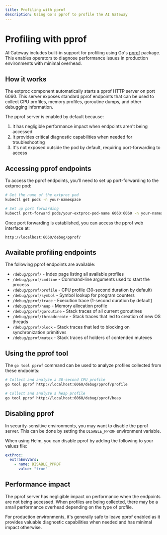 ```yaml
---
title: Profiling with pprof
description: Using Go's pprof to profile the AI Gateway
---
```


# Profiling with pprof

AI Gateway includes built-in support for profiling using Go's [pprof](https://golang.org/pkg/net/http/pprof/) package. This enables operators to diagnose performance issues in production environments with minimal overhead.

## How it works

The extproc component automatically starts a pprof HTTP server on port 6060. This server exposes standard pprof endpoints that can be used to collect CPU profiles, memory profiles, goroutine dumps, and other debugging information.

The pprof server is enabled by default because:

1. It has negligible performance impact when endpoints aren't being accessed
2. It provides critical diagnostic capabilities when needed for troubleshooting
3. It's not exposed outside the pod by default, requiring port-forwarding to access

## Accessing pprof endpoints

To access the pprof endpoints, you'll need to set up port-forwarding to the extproc pod:

```bash
# Get the name of the extproc pod
kubectl get pods -n your-namespace

# Set up port forwarding
kubectl port-forward pods/your-extproc-pod-name 6060:6060 -n your-namespace
```

Once port forwarding is established, you can access the pprof web interface at:
```
http://localhost:6060/debug/pprof/
```

## Available profiling endpoints

The following pprof endpoints are available:

- `/debug/pprof/` - Index page listing all available profiles
- `/debug/pprof/cmdline` - Command-line arguments used to start the process
- `/debug/pprof/profile` - CPU profile (30-second duration by default)
- `/debug/pprof/symbol` - Symbol lookup for program counters
- `/debug/pprof/trace` - Execution trace (1-second duration by default)
- `/debug/pprof/heap` - Memory allocation profile
- `/debug/pprof/goroutine` - Stack traces of all current goroutines
- `/debug/pprof/threadcreate` - Stack traces that led to creation of new OS threads
- `/debug/pprof/block` - Stack traces that led to blocking on synchronization primitives
- `/debug/pprof/mutex` - Stack traces of holders of contended mutexes

## Using the pprof tool

The `go tool pprof` command can be used to analyze profiles collected from these endpoints:

```bash
# Collect and analyze a 30-second CPU profile
go tool pprof http://localhost:6060/debug/pprof/profile

# Collect and analyze a heap profile
go tool pprof http://localhost:6060/debug/pprof/heap
```

## Disabling pprof

In security-sensitive environments, you may want to disable the pprof server. This can be done by setting the `DISABLE_PPROF` environment variable.

When using Helm, you can disable pprof by adding the following to your values file:

```yaml
extProc:
  extraEnvVars:
    - name: DISABLE_PPROF
      value: "true"
```

## Performance impact

The pprof server has negligible impact on performance when the endpoints are not being accessed. When profiles are being collected, there may be a small performance overhead depending on the type of profile.

For production environments, it's generally safe to leave pprof enabled as it provides valuable diagnostic capabilities when needed and has minimal impact otherwise.